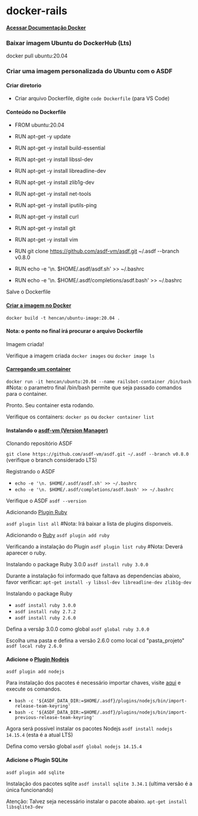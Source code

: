 # docker-rails

#### [Acessar Documentação Docker](https://docs.docker.com/reference/)

### Baixar imagem Ubuntu do DockerHub (Lts)
docker pull ubuntu:20.04

### Criar uma imagem personalizada do Ubuntu com o ASDF

#### Criar diretorio
- Criar arquivo Dockerfile, digite `code Dockerfile` (para VS Code)

#### Conteúdo no Dockerfile

- FROM ubuntu:20.04

- RUN apt-get -y update
- RUN apt-get -y install build-essential
- RUN apt-get -y install libssl-dev
- RUN apt-get -y install libreadline-dev
- RUN apt-get -y install zlib1g-dev
- RUN apt-get -y install net-tools
- RUN apt-get -y install iputils-ping
- RUN apt-get -y install curl
- RUN apt-get -y install git
- RUN apt-get -y install vim

- RUN git clone https://github.com/asdf-vm/asdf.git ~/.asdf --branch v0.8.0
- RUN echo -e '\n. $HOME/.asdf/asdf.sh' >> ~/.bashrc
- RUN echo -e '\n. $HOME/.asdf/completions/asdf.bash' >> ~/.bashrc

Salve o Dockerfile

#### [Criar a imagem no Docker](https://docs.docker.com/engine/reference/commandline/build/)

`docker build -t hencan/ubuntu-image:20.04 .`
#### Nota: o ponto no final irá procurar o arquivo Dockerfile

Imagem criada!

Verifique a imagem criada
`docker images`
ou
`docker image ls`

#### [Carregando um container](https://docs.docker.com/engine/reference/commandline/run/)

`docker run -it hencan/ubuntu:20.04 --name railsbot-container /bin/bash`
#Nota: o parametro final /bin/bash permite que seja passado comandos para o container.

Pronto. Seu container esta rodando.

Verifique os containers:
`docker ps` ou  `docker container list`

#### Instalando o [asdf-vm (Version Manager)](https://asdf-vm.com/#/)

Clonando repositório ASDF

`git clone https://github.com/asdf-vm/asdf.git ~/.asdf --branch v0.8.0` (verifique o branch considerado LTS)

Registrando o ASDF
- `echo -e '\n. $HOME/.asdf/asdf.sh' >> ~/.bashrc`
- `echo -e '\n. $HOME/.asdf/completions/asdf.bash' >> ~/.bashrc`

Verifique o ASDF
`asdf --version`

Adicionando [Plugin Ruby](https://asdf-vm.com/#/plugins-all)

`asdf plugin list all`
#Nota: Irá baixar a lista de plugins disponveis.

Adicionando o [Ruby](https://github.com/asdf-vm/asdf-ruby)
`asdf plugin add ruby`

Verificando a instalação do Plugin
`asdf plugin list ruby`
#Nota: Deverá aparecer o ruby.

Instalando o package Ruby 3.0.0
`asdf install ruby 3.0.0`

Durante a instalação foi informado que faltava as dependencias abaixo, favor verificar:
`apt-get install -y libssl-dev libreadline-dev zlib1g-dev`


Instalando o package Ruby
- `asdf install ruby 3.0.0`
- `asdf install ruby 2.7.2`
- `asdf install ruby 2.6.0`

Defina a versãp 3.0.0 como global
`asdf global ruby 3.0.0`

Escolha uma pasta e defina a versão 2.6.0 como local
cd "pasta_projeto"
`asdf local ruby 2.6.0`


#### Adicione o [Plugin Nodejs](https://github.com/asdf-vm/asdf-nodejs)

`asdf plugin add nodejs`

Para instalação dos pacotes é necessário importar chaves, visite [aqui](https://github.com/asdf-vm/asdf-nodejs) e execute os comandos.
- `bash -c '${ASDF_DATA_DIR:=$HOME/.asdf}/plugins/nodejs/bin/import-release-team-keyring'`
- `bash -c '${ASDF_DATA_DIR:=$HOME/.asdf}/plugins/nodejs/bin/import-previous-release-team-keyring'`

Agora será possivel instalar os pacotes Nodejs
`asdf install nodejs 14.15.4` (esta é a atual LTS)

Defina como versão global
`asdf global nodejs 14.15.4`

#### Adicione o Plugin SQLite
`asdf plugin add sqlite`

Instalação dos pacotes sqlite
`asdf install sqlite 3.34.1` (ultima versão é a única funcionando)

Atenção: Talvez seja necessário instalar o pacote abaixo.
`apt-get install libsqlite3-dev`








